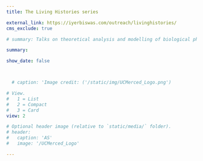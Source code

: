 ```yaml
---
title: The Living Histories series

external_link: https://iyerbiswas.com/outreach/livinghistories/
cms_exclude: true

# summary: Talks on theoretical analysis and modelling of biological phenomena organized by the Theory of Living Matter group. Supported by University of Cambridge, the Cambridge Centre for Physical Biology (CPB), and the Sainsbury Laboratory Cambridge University.

summary:

show_date: false



  # caption: 'Image credit: ('/static/img/UCMerced_Logo.png')

# View.
#   1 = List
#   2 = Compact
#   3 = Card
view: 2

# Optional header image (relative to `static/media/` folder).
# header:
#   caption: 'AS'
#   image: '/UCMerced_Logo'

---
```

